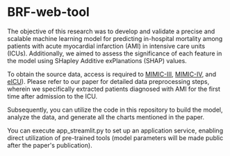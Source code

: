 # BRF-web-tool

The objective of this research was to develop and validate a precise and scalable machine learning model for predicting in-hospital mortality among patients with acute myocardial infarction (AMI) in intensive care units (ICUs). Additionally, we aimed to assess the significance of each feature in the model using SHapley Additive exPlanations (SHAP) values.

To obtain the source data, access is required to [MIMIC-III](https://mimic.mit.edu/docs/iii/), [MIMIC-IV](https://mimic.mit.edu/docs/iv/), and [eICU](https://eicu-crd.mit.edu/)). Please refer to our paper for detailed data preprocessing steps, wherein we specifically extracted patients diagnosed with AMI for the first time after admission to the ICU.

Subsequently, you can utilize the code in this repository to build the model, analyze the data, and generate all the charts mentioned in the paper.

You can execute app_streamlit.py to set up an application service, enabling direct utilization of pre-trained tools (model parameters will be made public after the paper's publication).
